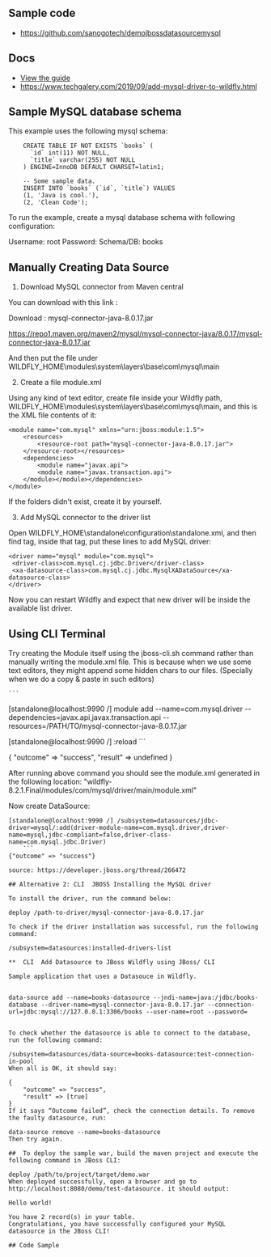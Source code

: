 
## Sample code
- https://github.com/sanogotech/demojbossdatasourcemysql


## Docs

- [View the guide](https://www.squins.com/knowledge/jboss-cli-mysql-datasource-howto/)
- https://www.techgalery.com/2019/09/add-mysql-driver-to-wildfly.html

## Sample MySQL database schema
This example uses the following mysql schema:

```
    CREATE TABLE IF NOT EXISTS `books` (
      `id` int(11) NOT NULL,
      `title` varchar(255) NOT NULL
    ) ENGINE=InnoDB DEFAULT CHARSET=latin1;

    -- Some sample data.
    INSERT INTO `books` (`id`, `title`) VALUES
    (1, 'Java is cool.'),
    (2, 'Clean Code');
```
To run the example, create a mysql database schema with following configuration:

Username: root
Password: 
Schema/DB: books


## Manually Creating Data Source

1. Download MySQL connector from Maven central

You can download with this link :

Download : mysql-connector-java-8.0.17.jar

https://repo1.maven.org/maven2/mysql/mysql-connector-java/8.0.17/mysql-connector-java-8.0.17.jar


And then put the file under WILDFLY_HOME\modules\system\layers\base\com\mysql\main

2. Create a file  module.xml

Using any kind of text editor, create file inside your Wildfly path, WILDFLY_HOME\modules\system\layers\base\com\mysql\main, and this is the XML file contents of it:

```
<module name="com.mysql" xmlns="urn:jboss:module:1.5">
    <resources>
        <resource-root path="mysql-connector-java-8.0.17.jar">
    </resource-root></resources>
    <dependencies>
        <module name="javax.api">
        <module name="javax.transaction.api">
    </module></module></dependencies>
</module>
```

If the folders didn't exist, create it by yourself.

3. Add MySQL connector to the driver list

Open WILDFLY_HOME\standalone\configuration\standalone.xml, and then find <drivers> tag, inside that tag, put these lines to add MySQL driver:

```
<driver name="mysql" module="com.mysql">
 <driver-class>com.mysql.cj.jdbc.Driver</driver-class>
 <xa-datasource-class>com.mysql.cj.jdbc.MysqlXADataSource</xa-datasource-class>
</driver>
```

Now you can restart Wildfly and expect that new driver will be inside the available list driver.

## Using CLI Terminal 

Try creating the Module itself using the   jboss-cli.sh command rather than manually writing the module.xml file. This is because when we use some text editors, they might append some hidden chars to our files. (Specially when we do a copy & paste in such editors)

    ```
[standalone@localhost:9990 /]  module add --name=com.mysql.driver  --dependencies=javax.api,javax.transaction.api --resources=/PATH/TO/mysql-connector-java-8.0.17.jar

[standalone@localhost:9990 /] :reload
    ```

{
    "outcome" => "success",
    "result" => undefined
}

After running above command you should see the module.xml generated in the following location:  "wildfly-8.2.1.Final/modules/com/mysql/driver/main/module.xml"

Now create DataSource:
```
[standalone@localhost:9990 /] /subsystem=datasources/jdbc-driver=mysql/:add(driver-module-name=com.mysql.driver,driver-name=mysql,jdbc-compliant=false,driver-class-name=com.mysql.jdbc.Driver)
    ```
{"outcome" => "success"} 

source: https://developer.jboss.org/thread/266472

## Alternative 2: CLI  JBOSS Installing the MySQL driver

To install the driver, run the command below:

deploy /path-to-driver/mysql-connector-java-8.0.17.jar

To check if the driver installation was successful, run the following command:

/subsystem=datasources:installed-drivers-list

**  CLI  Add Datasource to JBoss Wildfly using JBoss/ CLI

Sample application that uses a Datasouce in Wildfly.


data-source add --name=books-datasource --jndi-name=java:/jdbc/books-database --driver-name=mysql-connector-java-8.0.17.jar --connection-url=jdbc:mysql://127.0.0.1:3306/books --user-name=root --password=


To check whether the datasource is able to connect to the database, run the following command:

/subsystem=datasources/data-source=books-datasource:test-connection-in-pool
When all is OK, it should say:

{
    "outcome" => "success",
    "result" => [true]
}
If it says “Outcome failed”, check the connection details. To remove the faulty datasource, run:

data-source remove --name=books-datasource
Then try again.

##  To deploy the sample war, build the maven project and execute the following command in JBoss CLI:

deploy /path/to/project/target/demo.war
When deployed successfully, open a browser and go to http://localhost:8080/demo/test-datasource. it should output:

Hello world!

You have 2 record(s) in your table.
Congratulations, you have successfully configured your MySQL datasource in the JBoss CLI!

## Code Sample 
